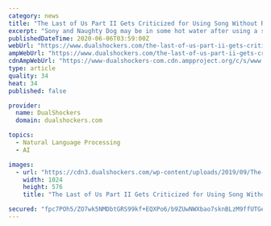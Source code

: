 ```yaml
---
category: news
title: "The Last of Us Part II Gets Criticized for Using Song Without Recognition in TV Commercial"
excerpt: "Sony and Naughty Dog may be in some hot water after using a song without permission for The Last of Us Part II."
publishedDateTime: 2020-06-06T03:59:00Z
webUrl: "https://www.dualshockers.com/the-last-of-us-part-ii-gets-criticized-for-using-song-without-recognition-during-tv-commercial/"
ampWebUrl: "https://www.dualshockers.com/the-last-of-us-part-ii-gets-criticized-for-using-song-without-recognition-during-tv-commercial/amp/"
cdnAmpWebUrl: "https://www-dualshockers-com.cdn.ampproject.org/c/s/www.dualshockers.com/the-last-of-us-part-ii-gets-criticized-for-using-song-without-recognition-during-tv-commercial/amp/"
type: article
quality: 34
heat: 34
published: false

provider:
  name: DualShockers
  domain: dualshockers.com

topics:
  - Natural Language Processing
  - AI

images:
  - url: "https://cdn3.dualshockers.com/wp-content/uploads/2019/09/The-Last-of-Us-Part-II-7-1024x576.jpg"
    width: 1024
    height: 576
    title: "The Last of Us Part II Gets Criticized for Using Song Without Recognition in TV Commercial"

secured: "fpc7POh5/ZO7wk5NMDbtGRS99kf+EQXPo6/b9ZUwNWXbao7sknBLzM9ffUTGehmxW058fxBcaGBBsfRNHfzM5jq53eFASsgYmgrf9gWKM32ADmOcy9MvigdU18nm9QMF5z2CNDS6CfTkc5fGhnqzQeHGKa5BIBEBnpVUsLlxM/eWzzqCzX7mN8NTdyOxCdNNyttiCAQHS6PhtmNKayIv5ALtzdz9q9MD9M3aZgooTf6j7r1iEGygOyB1rv2B5ZOBsc2nEKjfZ247eeeFVeXZrlEUZh9LRS8nSnhkx8AMF1AZaE2u7zXJgqlI9nPD4Xe6//ngbNvU6celEry02hGrLEUpQfz/V0mPHkzCqbaNUk4orgL3nVMJ//J4NzHLbtmvwb/82O0FYVRn3iKMy0krZa+4Mf23woNS7m0UDSCk80Z3d4Ep7tdJG1MgCyZo8Vxu5Yp2IWzCzKToGZTUxW0zwIg2aA8J2p6mBmVbtByUh+c=;Ch9q7cOnKzL+NjU7nlTHMg=="
---
```


